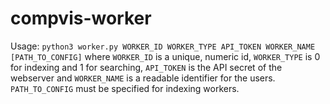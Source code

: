 # compvis-worker

Usage: 
```python3 worker.py WORKER_ID WORKER_TYPE API_TOKEN WORKER_NAME [PATH_TO_CONFIG]```
where ```WORKER_ID``` is a unique, numeric id, ```WORKER_TYPE``` is 0 for indexing and 1 for searching, ```API_TOKEN``` is the API secret of the webserver and ```WORKER_NAME``` is a readable identifier for the users. ```PATH_TO_CONFIG``` must be specified for indexing workers.